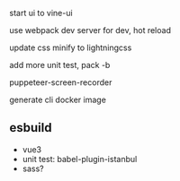 start ui to vine-ui

use webpack dev server for dev, hot reload

update css minify to lightningcss

add more unit test, pack -b

puppeteer-screen-recorder

generate cli docker image




## esbuild
- vue3
- unit test: babel-plugin-istanbul
- sass?